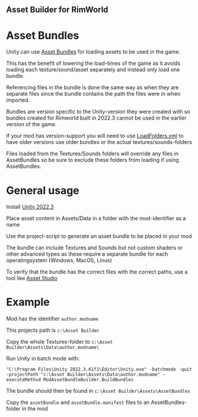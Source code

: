 ## Asset Builder for RimWorld

# Asset Bundles

Unity can use [Asset Bundles](https://docs.unity3d.com/Manual/AssetBundlesIntro.html) for loading assets to be used in the game. 

This has the benefit of lowering the load-times of the game as it avoids loading each texture/sound/asset separately and instead only load one bundle.

Referencing files in the bundle is done the same way as when they are separate files since the bundle contains the path the files were in when imported.

Bundles are version specific to the Unity-version they were created with so bundles created for Rimworld built in 2022.3 cannot be used in the earlier version of the game.

If your mod has version-support you will need to use [LoadFolders.xml](https://rimworldwiki.com/wiki/Modding_Tutorials/Mod_Folder_Structure#LoadFolders.xml_.28Optional.29) to have older versions use older bundles or the actual textures/sounds-folders

Files loaded from the Textures/Sounds folders will override any files in AssetBundles so be sure to exclude these folders from loading if using AssetBundles.


# General usage

Install [Unity 2022.3](https://unity.com/releases/editor/archive)

Place asset content in Assets/Data in a folder with the mod-identifier as a name

Use the project-script to generate an asset bundle to be placed in your mod

The bundle can include Textures and Sounds but not custom shaders or other advanced types as these require a separate bundle for each operatingsystem (Windows, MacOS, Linux)

To verify that the bundle has the correct files with the correct paths, use a tool like [Asset Studio](https://github.com/Perfare/AssetStudio/releases/latest)


# Example

Mod has the identifier `author.modname`

This projects path is `c:\Asset Builder`

Copy the whole Textures-folder to `c:\Asset Builder\Assets\Data\author.modname\`

Run Unity in batch mode with:

`"C:\Program Files\Unity 2022.3.61f1\Editor\Unity.exe" -batchmode -quit -projectPath "c:\Asset Builder\Assets\Data\author.modname" -executeMethod ModAssetBundleBuilder.BuildBundles`

The bundle should then be found in `c:\Asset Builder\Assets\AssetBundles`

Copy the `assetBundle` and `assetBundle.manifest` files to an AssetBundles-folder in the mod